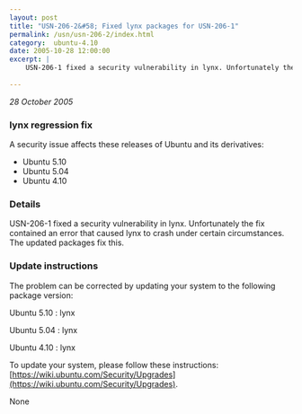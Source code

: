 ```yaml
---
layout: post
title: "USN-206-2&#58; Fixed lynx packages for USN-206-1"
permalink: /usn/usn-206-2/index.html
category:  ubuntu-4.10
date: 2005-10-28 12:00:00
excerpt: |
    USN-206-1 fixed a security vulnerability in lynx. Unfortunately the fix contained an error that caused lynx to crash under certain circumstances. The updated packages fix this.
    
--- 
```

 
 

*28 October 2005*

### lynx regression fix

A security issue affects these releases of Ubuntu and its derivatives:

* Ubuntu 5.10
* Ubuntu 5.04
* Ubuntu 4.10

### Details

USN-206-1 fixed a security vulnerability in lynx. Unfortunately the fix contained an error that caused lynx to crash under certain circumstances. The updated packages fix this.

### Update instructions

The problem can be corrected by updating your system to the following package version:

Ubuntu 5.10
 : lynx 

Ubuntu 5.04
 : lynx 

Ubuntu 4.10
 : lynx 

To update your system, please follow these instructions: [https://wiki.ubuntu.com/Security/Upgrades](https://wiki.ubuntu.com/Security/Upgrades).

None

